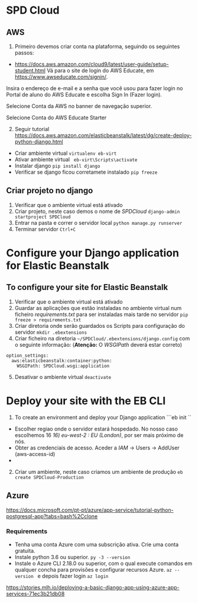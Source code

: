 # SPD Cloud


## AWS

1. Primeiro devemos criar conta na plataforma, seguindo os seguintes passos:
- https://docs.aws.amazon.com/cloud9/latest/user-guide/setup-student.html
Vá para o site de login do AWS Educate, em https://www.awseducate.com/signin/.

Insira o endereço de e-mail e a senha que você usou para fazer login no Portal de aluno do AWS Educate e escolha Sign In (Fazer login).

Selecione Conta da AWS no banner de navegação superior.

Selecione Conta do AWS Educate Starter

2. Seguir tutorial 
https://docs.aws.amazon.com/elasticbeanstalk/latest/dg/create-deploy-python-django.html
- Criar ambiente virtual 
```virtualenv eb-virt```
- Ativar ambiente virtual
``` eb-virt\Scripts\activate```
- Instalar django
```pip install django```
- Verificar se django ficou corretamete instalado
```pip freeze```

## Criar projeto no django
1. Verificar que o ambiente virtual está ativado
2. Criar projeto, neste caso demos o nome de *SPDCloud*
```django-admin startproject SPDCloud```
3. Entrar na pasta e correr o servidor local
```python manage.py runserver```
4. Terminar servidor ```Ctrl+C```

# Configure your Django application for Elastic Beanstalk
## To configure your site for Elastic Beanstalk
1. Verificar que o ambiente virtual está ativado
2. Guardar as aplicações que estão instaladas no ambiente virtual num ficheiro *requirements.txt* para ser instaladas mais tarde no servidor
```pip freeze > requirements.txt```
3. Criar diretoria onde serão guardados os Scripts para configuração do servidor
```mkdir .ebextensions```
4. Criar ficheiro na diretoria ```~/SPDCloud/.ebextensions/django.config``` com o seguinte informação: (**Atenção:** O *WSGIPath* deverá estar correto)
```
option_settings:
  aws:elasticbeanstalk:container:python:
    WSGIPath: SPDCloud.wsgi:application
```
5. Desativar o ambiente virtual
```deactivate```


# Deploy your site with the EB CLI
1. To create an environment and deploy your Django application
```eb init ``
- Escolher regiao onde o servidor estará hospedado. No nosso caso escolhemos 16 *16) eu-west-2 : EU (London)*, por ser mais próximo de nós.
- Obter as credenciais de acesso. Aceder a *IAM* -> Users -> AddUser 
(aws-access-id)
- 
2. Criar um ambiente, neste caso criamos um ambiente de produção
```eb create SPDCloud-Production```
>
##  Azure
https://docs.microsoft.com/pt-pt/azure/app-service/tutorial-python-postgresql-app?tabs=bash%2Cclone
### Requirements
- Tenha uma conta Azure com uma subscrição ativa. Crie uma conta gratuita.
- Instale python 3.6 ou superior. ```py -3 --version```
- Instale o Azure CLI 2.18.0 ou superior, com o qual execute comandos em qualquer concha para provisões e configurar recursos Azure. ```az --version ``` e depois fazer login ```az login```

https://stories.mlh.io/deploying-a-basic-django-app-using-azure-app-services-71ec3b21db08

